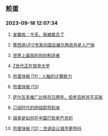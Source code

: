 ## 煎蛋 
### 2023-09-18 12:07:34

1. [发霉啦：今天，我被裁员了](http://jandan.net/p/114178)

2. [墨西哥UFO专家向国会展示两具外星人尸体](http://jandan.net/p/114204)

3. [世界上最屌的伪钞制造者](http://jandan.net/p/114209)

4. [Z世代正在放弃大学](http://jandan.net/p/114177)

5. [煎蛋快报 [11]：人脑的计算能力](http://jandan.net/p/114183)

6. [煎蛋快报 [13]](http://jandan.net/p/114214)

7. [萨尔瓦多推广比特币已两年，但老百姓并不买账](http://jandan.net/p/114176)

8. [订阅时代的终结即将到来](http://jandan.net/p/114189)

9. [瑞幸是如何在中国打败星巴克的](http://jandan.net/p/114200)

10. [煎蛋快报 [12]：空调会让城市更热吗](http://jandan.net/p/114194)

